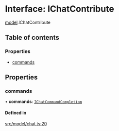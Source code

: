 # Interface: IChatContribute

[model](../modules/model.md).IChatContribute

## Table of contents

### Properties

- [commands](model.IChatContribute.md#commands)

## Properties

### commands

• **commands**: [`IChatCommandCompletion`](model.IChatCommandCompletion.md)

#### Defined in

[src/model/chat.ts:20](https://github.com/gethubai/hubai-core/blob/43abc4a/src/model/chat.ts#L20)
